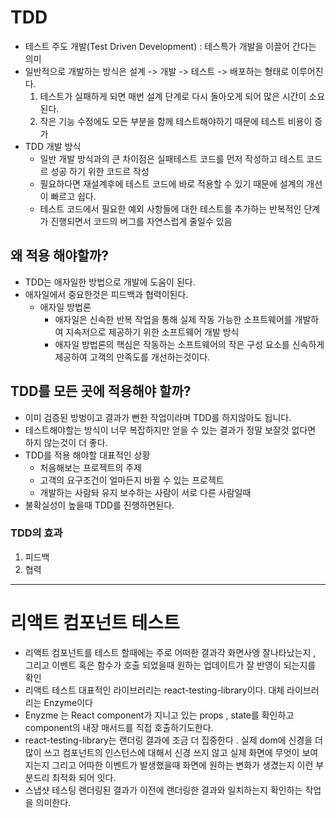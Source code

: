 # TDD

- 테스트 주도 개발(Test Driven Development) : 테스특가 개발을 이끌어 간다는 의미
- 일반적으로 개발하는 방식은 설계 -> 개발 -> 테스트 -> 배포하는 형태로 이루어진다.
  1. 테스트가 실패하게 되면 매번 설계 단계로 다시 돌아오게 되어 많은 시간이 소요된다.
  2. 작은 기능 수정에도 모든 부분을 함께 테스트해야하기 때문에 테스트 비용이 증가
- TDD 개발 방식
  - 일반 개발 방식과의 큰 차이점은 실패테스트 코드를 먼저 작성하고 테스트 코드르 성공 하기 위한 코드르 작성
  - 필요하다면 재설계후에 테스트 코드에 바로 적용할 수 있기 때문에 설계의 개선이 빠르고 쉽다.
  - 테스트 코드에서 필요한 예외 사항들에 대한 테스트를 추가하는 반복적인 단계가 진행되면서 코드의 버그를 자연스럽게 줄일수 있음

## 왜 적용 해야할까?

- TDD는 애자일한 방법으로 개발에 도움이 된다.
- 애자일에서 중요한것은 피드백과 협력이된다.
  - 애자일 방법론
    - 애자일은 신속한 반복 작업을 통해 실제 작동 가능한 소프트웨어를 개발하여 지속저으로 제공하기 위한 소프트웨어 개발 방식
    - 애자일 방법론의 핵심은 작동하는 소프트웨어의 작은 구성 요소를 신속하게 제공하여 고객의 만족도를 개선하는것이다.

## TDD를 모든 곳에 적용해야 할까?

- 이미 검증된 방벙이고 결과가 뻔한 작업이라며 TDD를 하지않아도 됩니다.
- 테스트해야할는 방식이 너무 복잡하지만 얻을 수 있는 결과가 정말 보잘것 없다면 하지 않는것이 더 좋다.
- TDD를 적용 해야할 대표적인 상황
  - 처음해보는 프로젝트의 주제
  - 고객의 요구조건이 얼마든지 바뀔 수 있는 프로젝트
  - 개발하는 사람돠 유지 보수하는 사람이 서로 다른 사람일때
- 불확실성이 높을때 TDD를 진행하면된다.

### TDD의 효과

1. 피드백
2. 협력

---

# 리액트 컴포넌트 테스트

- 리액트 컴포넌트를 테스트 할때에는 주로 어떠한 결과각 화면사엥 잘나타났는지 , 그리고 이벤트 혹은 함수가 호출 되었을때 원하는 업데이트가 잘 반영이 되는지를 확인
- 리액트 테스트 대표적인 라이브러리는 react-testing-library이다. 대체 라이브러리는 Enzyme이다
- Enyzme 는 React component가 지니고 있는 props , state를 확인하고 component의 내장 매서드를 직접 호출하기도한다.
- react-testing-library는 랜더링 결과에 조금 더 집중한다 . 실제 dom에 신경을 더 많이 쓰고 컴포넌트의 인스턴스에 대해서 신경 쓰지 않고 실제 화면에 무엇이 보여지는지 그리고 어따한 이벤트가 발생했을때 화면에 원하는 변화가 생겼는지 이런 부분드리 최적화 되어 잇다.
- 스냅샷 테스팅 랜더링된 결과가 이전에 랜더링한 결과와 일치하는지 확인하는 작업을 의미한다.
